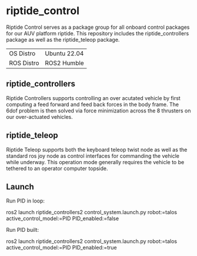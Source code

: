 # riptide_control
Riptide Control serves as a package group for all onboard control packages for our AUV platform riptide. This repository includes the riptide_controllers package as well as the riptide_teleop package.

|            |              |
|------------|--------------|
| OS Distro  | Ubuntu 22.04 |
| ROS Distro | ROS2 Humble  |

## riptide_controllers
Riptide Controllers supports controlling an over acutated vehicle by first computing a feed forward and feed back forces in the body frame. The 6dof problem is then solved via force minimization across the 8 thrusters on our over-actuated vehicles. 

## riptide_teleop
Riptide Teleop supports both the keyboard teleop twist node as well as the standard ros joy node as control interfaces for commanding the vehicle while underway. This operation mode generally requires the vehicle to be tethered to an operator computer topside.

## Launch 
Run PID in loop:

ros2 launch riptide_controllers2 control_system.launch.py robot:=talos active_control_model:=PID PID_enabled:=false

Run PID built:

ros2 launch riptide_controllers2 control_system.launch.py robot:=talos active_control_model:=PID PID_enabled:=true
